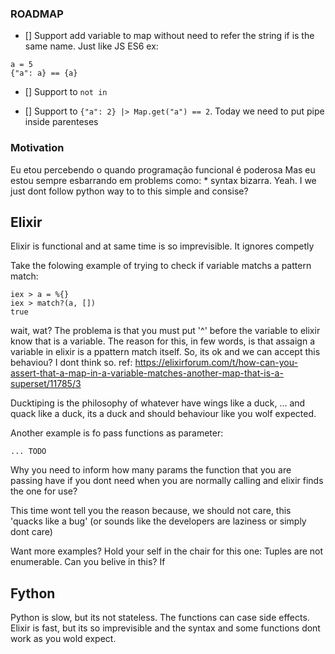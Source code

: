 ### ROADMAP
- [] Support add variable to map without need to refer the string if is the same name. Just like JS ES6
ex: 
```
a = 5
{"a": a} == {a}
```
- [] Support to `not in` 

- [] Support to `{"a": 2} |> Map.get("a") == 2`. Today we need to put pipe inside parenteses

### Motivation
Eu etou percebendo o quando programação funcional é poderosa
Mas eu estou sempre esbarrando em problems como:
    * syntax bizarra. Yeah. I we just dont follow python way to to this simple and consise?
    
## Elixir
Elixir is functional and at same time is so imprevisible.
It ignores competly 

Take the folowing example of trying to check if variable matchs a pattern match:
```
iex > a = %{}
iex > match?(a, [])
true
```
wait, wat?
The problema is that you must put '^' before the variable to elixir know that is a variable.
The reason for this, in few words, is that assaign a variable in elixir is a ppattern match itself.
So, its ok and we can accept this behaviou? I dont think so.
ref: https://elixirforum.com/t/how-can-you-assert-that-a-map-in-a-variable-matches-another-map-that-is-a-superset/11785/3

Ducktiping is the philosophy of whatever have wings like a duck, ... and quack like a duck, 
its a duck and should behaviour like you wolf expected.

Another example is fo pass functions as parameter:
   ```
... TODO
```

Why you need to inform how many params the function that you are passing have
if you dont need when you are normally calling and elixir finds the one for use?

This time wont tell you the reason because, we should not care, this 'quacks like a bug' 
(or sounds like the developers are laziness or simply dont care)


Want more examples? Hold your self in the chair for this one:
Tuples are not enumerable. Can you belive in this? 
If 

## Fython
Python is slow, but its not stateless. The functions can case side effects. 
Elixir is fast, but its so imprevisible and the syntax and some functions dont work as you wold expect.  

